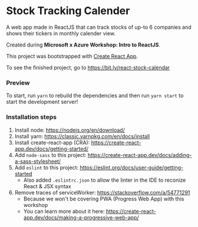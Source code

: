 # Stock Tracking Calender

A web app made in ReactJS that can track stocks of up-to 6 companies and shows their tickers in monthly calender view. 

Created during **Microsoft x Azure Workshop: Intro to ReactJS**.

This project was bootstrapped with [Create React App](https://github.com/facebook/create-react-app).

To see the finished project, go to https://bit.ly/react-stock-calendar

### Preview
To start, run `yarn` to rebuild the dependencies and then run `yarn start` to start the development server!

### Installation steps
1. Install node: https://nodejs.org/en/download/
1. Install yarn: https://classic.yarnpkg.com/en/docs/install
1. Install create-react-app (CRA): https://create-react-app.dev/docs/getting-started/
1. Add `node-sass` to this project: https://create-react-app.dev/docs/adding-a-sass-stylesheet/
1. Add `eslint` to this project: https://eslint.org/docs/user-guide/getting-started
    - Also added `.eslintrc.json` to allow the linter in the IDE to reconize React & JSX syntax
1. Remove traces of serviceWorker: https://stackoverflow.com/a/54771291
    - Because we won't be covering PWA (Progress Web App) with this workshop
    - You can learn more about it here: https://create-react-app.dev/docs/making-a-progressive-web-app/
